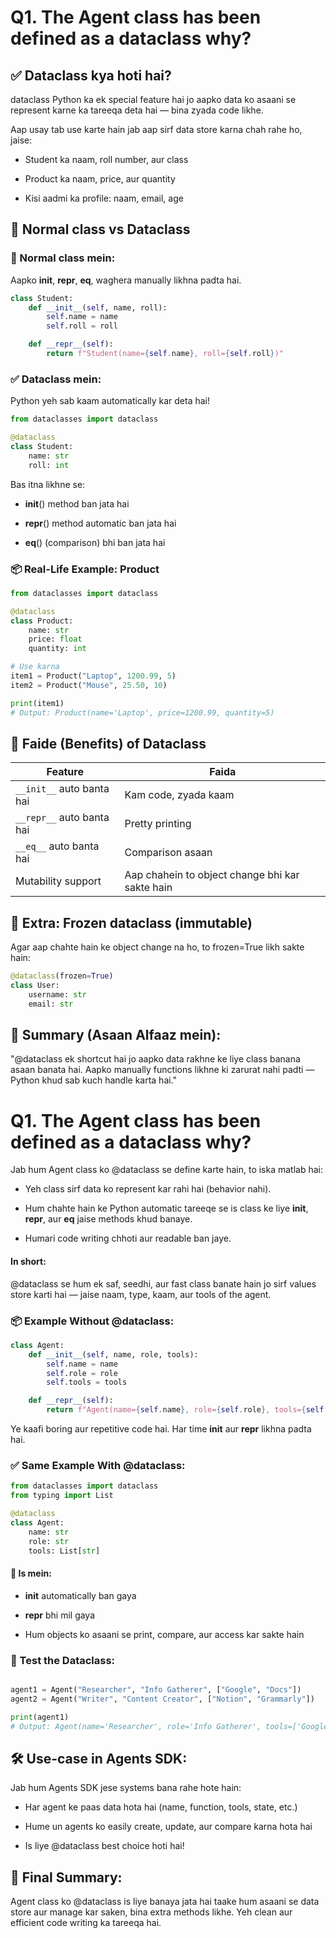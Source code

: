 # Q1.  The Agent class has been defined as a dataclass why?

## ✅ Dataclass kya hoti hai?
dataclass Python ka ek special feature hai jo aapko data ko asaani se represent karne ka tareeqa deta hai — bina zyada code likhe.

Aap usay tab use karte hain jab aap sirf data store karna chah rahe ho, jaise:

- Student ka naam, roll number, aur class

- Product ka naam, price, aur quantity

- Kisi aadmi ka profile: naam, email, age

## 🎯 Normal class vs Dataclass
### 🔴 Normal class mein:
Aapko __init__, __repr__, __eq__, waghera manually likhna padta hai.

```python
class Student:
    def __init__(self, name, roll):
        self.name = name
        self.roll = roll

    def __repr__(self):
        return f"Student(name={self.name}, roll={self.roll})"
```
### ✅ Dataclass mein:
Python yeh sab kaam automatically kar deta hai!

```python
from dataclasses import dataclass

@dataclass
class Student:
    name: str
    roll: int
```

Bas itna likhne se:

- __init__() method ban jata hai

- __repr__() method automatic ban jata hai

- __eq__() (comparison) bhi ban jata hai

### 📦 Real-Life Example: Product
```python
from dataclasses import dataclass

@dataclass
class Product:
    name: str
    price: float
    quantity: int

# Use karna
item1 = Product("Laptop", 1200.99, 5)
item2 = Product("Mouse", 25.50, 10)

print(item1)
# Output: Product(name='Laptop', price=1200.99, quantity=5)
```

## 🔧 Faide (Benefits) of Dataclass

| Feature                    | Faida                                           |
|----------------------------|-------------------------------------------------|
| `__init__` auto banta hai  | Kam code, zyada kaam                            |
| `__repr__` auto banta hai  | Pretty printing                                 |
| `__eq__` auto banta hai    | Comparison asaan                                |
| Mutability support         | Aap chahein to object change bhi kar sakte hain |

## 🧠 Extra: Frozen dataclass (immutable)
Agar aap chahte hain ke object change na ho, to frozen=True likh sakte hain:

```python
@dataclass(frozen=True)
class User:
    username: str
    email: str
```

## 📘 Summary (Asaan Alfaaz mein):

"@dataclass ek shortcut hai jo aapko data rakhne ke liye class banana asaan banata hai. Aapko manually functions likhne ki zarurat nahi padti — Python khud sab kuch handle karta hai."

# Q1.  The Agent class has been defined as a dataclass why?

Jab hum Agent class ko @dataclass se define karte hain, to iska matlab hai:

- Yeh class sirf data ko represent kar rahi hai (behavior nahi).

- Hum chahte hain ke Python automatic tareeqe se is class ke liye __init__, __repr__, aur __eq__ jaise methods khud banaye.

- Humari code writing chhoti aur readable ban jaye.

#### In short:
@dataclass se hum ek saf, seedhi, aur fast class banate hain jo sirf values store karti hai — jaise naam, type, kaam, aur tools of the agent.

### 📦 Example Without @dataclass:

```python
class Agent:
    def __init__(self, name, role, tools):
        self.name = name
        self.role = role
        self.tools = tools

    def __repr__(self):
        return f"Agent(name={self.name}, role={self.role}, tools={self.tools})"
```
Ye kaafi boring aur repetitive code hai. Har time __init__ aur __repr__ likhna padta hai.

### ✅ Same Example With @dataclass:

```python
from dataclasses import dataclass
from typing import List

@dataclass
class Agent:
    name: str
    role: str
    tools: List[str]
```

#### 🎯 Is mein:

- __init__ automatically ban gaya

- __repr__ bhi mil gaya

- Hum objects ko asaani se print, compare, aur access kar sakte hain

### 🧪 Test the Dataclass:

```python

agent1 = Agent("Researcher", "Info Gatherer", ["Google", "Docs"])
agent2 = Agent("Writer", "Content Creator", ["Notion", "Grammarly"])

print(agent1)
# Output: Agent(name='Researcher', role='Info Gatherer', tools=['Google', 'Docs'])
```
## 🛠️ Use-case in Agents SDK:
Jab hum Agents SDK jese systems bana rahe hote hain:

- Har agent ke paas data hota hai (name, function, tools, state, etc.)

- Hume un agents ko easily create, update, aur compare karna hota hai

- Is liye @dataclass best choice hoti hai!

## 🧠 Final Summary:
Agent class ko @dataclass is liye banaya jata hai taake hum asaani se data store aur manage kar saken, bina extra methods likhe. Yeh clean aur efficient code writing ka tareeqa hai.

